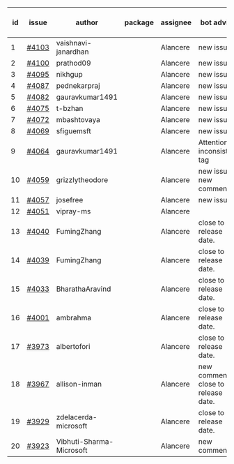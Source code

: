 | id | issue | author | package | assignee | bot advice | created date of issue | target release date | date from target |
| ------ | ------ | ------ | ------ | ------ | ------ | ------ | ------ | :-----: |
| 1 | [#4103](https://github.com/Azure/sdk-release-request/issues/4103) | vaishnavi-janardhan |  | Alancere | new issue. | 04-27 | 05-26 |  |
| 2 | [#4100](https://github.com/Azure/sdk-release-request/issues/4100) | prathod09 |  | Alancere | new issue. | 04-26 | 05-26 |  |
| 3 | [#4095](https://github.com/Azure/sdk-release-request/issues/4095) | nikhgup |  | Alancere | new issue. | 04-26 | 05-26 |  |
| 4 | [#4087](https://github.com/Azure/sdk-release-request/issues/4087) | pednekarpraj |  | Alancere | new issue. | 04-25 | 05-26 |  |
| 5 | [#4082](https://github.com/Azure/sdk-release-request/issues/4082) | gauravkumar1491 |  | Alancere | new issue. | 04-24 | 05-26 |  |
| 6 | [#4075](https://github.com/Azure/sdk-release-request/issues/4075) | t-bzhan |  | Alancere | new issue. | 04-23 | 05-26 |  |
| 7 | [#4072](https://github.com/Azure/sdk-release-request/issues/4072) | mbashtovaya |  | Alancere | new issue. | 04-21 | 05-26 |  |
| 8 | [#4069](https://github.com/Azure/sdk-release-request/issues/4069) | sfiguemsft |  | Alancere | new issue. | 04-20 | 05-26 |  |
| 9 | [#4064](https://github.com/Azure/sdk-release-request/issues/4064) | gauravkumar1491 |  | Alancere | Attention to inconsistent tag | 04-18 | 05-26 |  |
| 10 | [#4059](https://github.com/Azure/sdk-release-request/issues/4059) | grizzlytheodore |  | Alancere | new issue. new comment. | 04-18 | 05-26 |  |
| 11 | [#4057](https://github.com/Azure/sdk-release-request/issues/4057) | josefree |  | Alancere | new issue. | 04-18 | 05-26 |  |
| 12 | [#4051](https://github.com/Azure/sdk-release-request/issues/4051) | vipray-ms |  | Alancere |  | 04-17 | 05-26 |  |
| 13 | [#4040](https://github.com/Azure/sdk-release-request/issues/4040) | FumingZhang |  | Alancere | close to release date.  | 04-13 | 04-28 | 0 |
| 14 | [#4039](https://github.com/Azure/sdk-release-request/issues/4039) | FumingZhang |  | Alancere | close to release date.  | 04-13 | 04-28 | 0 |
| 15 | [#4033](https://github.com/Azure/sdk-release-request/issues/4033) | BharathaAravind |  | Alancere | close to release date.  | 04-12 | 04-28 | 0 |
| 16 | [#4001](https://github.com/Azure/sdk-release-request/issues/4001) | ambrahma |  | Alancere | close to release date.  | 03-27 | 04-28 | 0 |
| 17 | [#3973](https://github.com/Azure/sdk-release-request/issues/3973) | albertofori |  | Alancere | close to release date.  | 03-22 | 04-28 | 0 |
| 18 | [#3967](https://github.com/Azure/sdk-release-request/issues/3967) | allison-inman |  | Alancere | new comment. close to release date.  | 03-22 | 04-28 | 0 |
| 19 | [#3929](https://github.com/Azure/sdk-release-request/issues/3929) | zdelacerda-microsoft |  | Alancere | close to release date.  | 03-15 | 04-28 | 0 |
| 20 | [#3923](https://github.com/Azure/sdk-release-request/issues/3923) | Vibhuti-Sharma-Microsoft |  | Alancere | new comment. | 03-10 | 05-04 |  |
